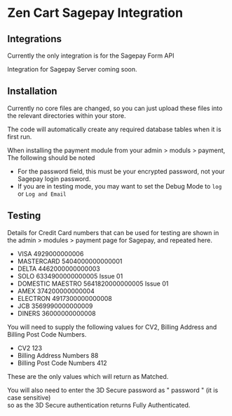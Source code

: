 # Zen Cart Sagepay Integration

## Integrations

Currently the only integration is for the Sagepay Form API

Integration for Sagepay Server coming soon.


## Installation

Currently no core files are changed, so you can just upload these files into the relevant directories within your store.

The code will automatically create any required database tables when it is first run.

When installing the payment module from your admin > moduls > payment, 
The following should be noted

* For the password field, this must be your encrypted password, not your Sagepay login password.
* If you are in testing mode, you may want to set the Debug Mode to `log` or `Log and Email`


## Testing

Details for Credit Card numbers that can be used for testing are shown in the admin > modules > payment page for Sagepay, and repeated here.

* VISA 4929000000006
* MASTERCARD 5404000000000001
* DELTA 4462000000000003
* SOLO 6334900000000005 Issue 01
* DOMESTIC MAESTRO 5641820000000005 Issue 01
* AMEX 374200000000004
* ELECTRON 4917300000000008
* JCB 3569990000000009
* DINERS 36000000000008

You will need to supply the following values for
CV2, Billing Address and Billing Post Code Numbers.

* CV2 123
* Billing Address Numbers 88
* Billing Post Code Numbers 412

These are the only values which will return as Matched.

You will also need to enter the 3D Secure password as " password " (it is case sensitive)<br >
so as the 3D Secure authentication returns Fully Authenticated.
